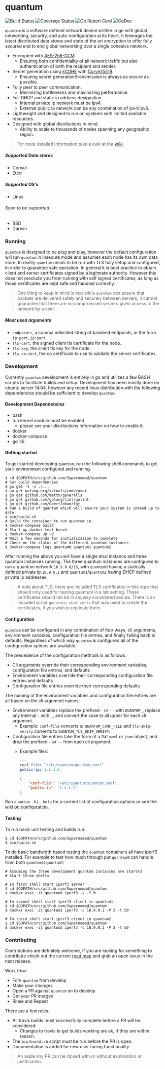 # quantum
[![Build Status](https://travis-ci.org/Supernomad/quantum.svg?branch=develop)](https://travis-ci.org/Supernomad/quantum) [![Coverage Status](https://coveralls.io/repos/github/Supernomad/quantum/badge.svg?branch=develop)](https://coveralls.io/github/Supernomad/quantum?branch=develop) [![Go Report Card](https://goreportcard.com/badge/github.com/Supernomad/quantum)](https://goreportcard.com/report/github.com/Supernomad/quantum) [![GoDoc](https://godoc.org/github.com/Supernomad/quantum?status.png)](https://godoc.org/github.com/Supernomad/quantum)

`quantum` is a software defined network device written in go with global networking, security, and auto-configuration at its heart. It leverages the latest distributed data stores and state of the art encryption to offer fully secured end to end global networking over a single cohesive network.

- Encrypted with [AES-256-GCM](http://crypto.stackexchange.com/questions/17999/aes256-gcm-can-someone-explain-how-to-use-it-securely-ruby).
  - Ensuring both confidentiality of all network traffic but also authentication of both the recipient and sender.
- Secret generation using [ECDHE](https://en.wikipedia.org/wiki/Elliptic_curve_Diffie%E2%80%93Hellman) with [Curve25519](https://en.wikipedia.org/wiki/Curve25519).
  - Ensuring secret generation/transmission is always as secure as possible.
- Fully peer to peer communication.
  - Minimizing bottlenecks and maximizing performance.
- Full DHCP and static ip address designation.
  - Internal private ip network must be ipv4.
  - External public ip network can be any combination of ipv4/ipv6.
- Lightweight and designed to run on systems with limited available resources.
- Designed with global distributions in mind.
  - Ability to scale to thousands of nodes spanning any geographic region.

> For more detailed information take a look at the [wiki](https://github.com/Supernomad/quantum/wiki).

##### Supported Data stores
- Consul
- Etcd

##### Supported OS's
- Linux

###### Soon to be supported:
- BSD
- Darwin

### Running
`quantum` is designed to be plug and play, however the default configuration will run `quantum` in insecure mode and assumes each node has its own data store. In reality `quantum` _needs_ to be run with TLS fully setup and configured, in order to guarantee safe operation. In general it is best practice to obtain client and server certificates signed by a legitmate authority. However this does not preclude you from running with self signed certificates, as long as those certificates are kept safe and handled correctly.

> One thing to keep in mind is that while `quantum` can ensure that packets are delivered safely and securely between servers, it cannot guarantee that there are no compromised servers given access to the network by a user.

##### Most used arguments
- `endpoints`, a comma delimited string of backend endpoints, in the form `ip:port,ip:port`.
- `tls-cert`, the signed client tls certificate for the node.
- `tls-key`, the client tls key for the node.
- `tls-ca-cert`, the ca certificate to use to validate the server certificates.

### Development
Currently `quantum` development is entirely in go and utilizes a few BASH scripts to facilitate builds and setup. Development has been mostly done on ubuntu server 14.04, however any recent linux distribution with the following dependencies should be sufficient to develop `quantum`.

#### Development Dependencies
- bash
- tun kernel module must be enabled
  - please see your distributions information on how to enable it.
- docker
- docker-compose
- go 1.6

#### Getting started
To get started developing `quantum`, run the following shell commands to get your environment configured and running.

``` shell
$ cd $GOPATH/src/github.com/Supernomad/quantum
# Get build dependencies
$ go get -t -v ./...
$ go get golang.org/x/tools/cmd/cover
$ go get github.com/mattn/goveralls
$ go get github.com/golang/lint/golint
$ go get github.com/GeertJohan/fgt
# Run a build of quantum which will ensure your system is indeed up to date.
$ bin/build.sh
# Build the container to run quantum in.
$ docker-compose build
# Start up docker test bench
$ docker-compose up -d
# Wait a few seconds for initialization to complete
# Check on the status of the different quantum instances
$ docker-compose logs quantum0 quantum1 quantum2
```
After running the above you will have a single etcd instance and three quantum instances running. The three quantum instances are configured to run a quantum network `10.9.0.0/16`, with `quantum0` having a statically defined private ip `10.9.0.1` and `quantum1`/`quantum2` having DHCP defined private ip addresses.

> A note about TLS, there are included TLS certificates in this repo that should only used for testing quantum in a lab setting. These certificates should not be in anyway considered secure. There is an included script `generate-etcd-certs` that was used to create the certificates, if you wish to replicate them.

#### Configuration
`quantum` can be configured in any combination of four ways, cli arguments, environment variables, configuration file entries, and finally falling back to defaults. Regardless of which way `quantum` is configured all of the configuration options are available.

The precedence of the configuration methods is as follows:

- Cli arguments override their corresponding environment variables, configuration file entries, and defaults
- Environment variables override their corresponding configuration file entries and defaults
- Configuration file entries override their corresponding defaults

The naming of the environment variables and configuration file entries are all based on the cli argument names:

- Environment variables replace the prefixed `-` or `--` with `QUANTUM_`, replace any internal `-` with `_`, and convert the case to all upper for each cli argument.
  - Example: `conf-file` converts to `QUANTUM_CONF_FILE` and `tls-skip-verify` converts to `QUANTUM_TLS_SKIP_VERIFY`.
- Configuration file entries take the form of a flat `yaml` or `json` object, and drop the prefixed `-` or `--` from each cli argument.
  - Example files:

    ``` yaml
    ---
    conf-file: "/etc/quantum/quantum.conf"
    public-ip: 1.1.1.1
    ```

    ``` json
    {
        "conf-file": "/etc/quantum/quantum.conf",
        "public-ip": "1.1.1.1"
    }
    ```


Run `quantum -h|--help` for a current list of configuration options or see the [wiki on configuration](https://github.com/Supernomad/quantum/wiki/Configuration).

#### Testing
To run basic unit testing and builds run:

``` shell
$ cd $GOPATH/src/github.com/Supernomad/quantum
$ bin/build.sh
```

To do basic bandwidth based testing the `quantum` containers all have iperf3 installed. For example to test how much through put `quantum0` can handle from both `quantum1`/`quantum2`:

``` shell
# Assuming the three development quantum instances are started
# Start three shells

# In first shell start iperf3 server
$ cd $GOPATH/src/github.com/Supernomad/quantum
$ docker exec -it quantum0 iperf3 -s -f M

# In second shell start iperf3 client in quantum1
$ cd $GOPATH/src/github.com/Supernomad/quantum
$ docker exec -it quantum1 iperf3 -c 10.9.0.1 -P 2 -t 50

# In third shell start iperf3 client in quantum2
$ cd $GOPATH/src/github.com/Supernomad/quantum
$ docker exec -it quantum2 iperf3 -c 10.9.0.1 -P 2 -t 50
```

### Contributing
Contributions are definitely welcome, if you are looking for something to contribute check out the current [road map](https://github.com/Supernomad/quantum/milestones) and grab an open issue in the next release.

Work flow:

- Fork `quantum` from develop
- Make your changes
- Open a PR against `quantum` on to develop
- Get your PR merged
- Rinse and Repeat

There are a few rules:

- All travis builds must successfully complete before a PR will be considered.
  - Changes to travis to get builds working are ok, if they are within reason.
- The `bin/build.sh` script must be run before the PR is open.
- Documentation is added for new user facing functionality

> An aside any PR can be closed with or without explanation or justification.
